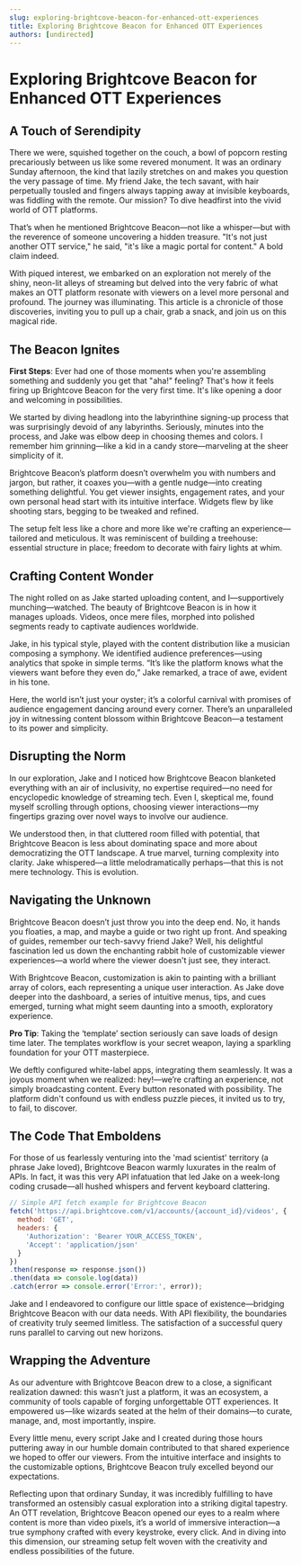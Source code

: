 ```yaml
---
slug: exploring-brightcove-beacon-for-enhanced-ott-experiences
title: Exploring Brightcove Beacon for Enhanced OTT Experiences
authors: [undirected]
---
```



# Exploring Brightcove Beacon for Enhanced OTT Experiences

## A Touch of Serendipity

There we were, squished together on the couch, a bowl of popcorn resting precariously between us like some revered monument. It was an ordinary Sunday afternoon, the kind that lazily stretches on and makes you question the very passage of time. My friend Jake, the tech savant, with hair perpetually tousled and fingers always tapping away at invisible keyboards, was fiddling with the remote. Our mission? To dive headfirst into the vivid world of OTT platforms.

That’s when he mentioned Brightcove Beacon—not like a whisper—but with the reverence of someone uncovering a hidden treasure. "It's not just another OTT service," he said, "it's like a magic portal for content." A bold claim indeed.

With piqued interest, we embarked on an exploration not merely of the shiny, neon-lit alleys of streaming but delved into the very fabric of what makes an OTT platform resonate with viewers on a level more personal and profound. The journey was illuminating. This article is a chronicle of those discoveries, inviting you to pull up a chair, grab a snack, and join us on this magical ride.

## The Beacon Ignites

**First Steps**: Ever had one of those moments when you're assembling something and suddenly you get that "aha!" feeling? That's how it feels firing up Brightcove Beacon for the very first time. It's like opening a door and welcoming in possibilities. 

We started by diving headlong into the labyrinthine signing-up process that was surprisingly devoid of any labyrinths. Seriously, minutes into the process, and Jake was elbow deep in choosing themes and colors. I remember him grinning—like a kid in a candy store—marveling at the sheer simplicity of it.

Brightcove Beacon’s platform doesn’t overwhelm you with numbers and jargon, but rather, it coaxes you—with a gentle nudge—into creating something delightful. You get viewer insights, engagement rates, and your own personal head start with its intuitive interface. Widgets flew by like shooting stars, begging to be tweaked and refined. 

The setup felt less like a chore and more like we're crafting an experience—tailored and meticulous. It was reminiscent of building a treehouse: essential structure in place; freedom to decorate with fairy lights at whim.

## Crafting Content Wonder

The night rolled on as Jake started uploading content, and I—supportively munching—watched. The beauty of Brightcove Beacon is in how it manages uploads. Videos, once mere files, morphed into polished segments ready to captivate audiences worldwide.

Jake, in his typical style, played with the content distribution like a musician composing a symphony. We identified audience preferences—using analytics that spoke in simple terms. “It’s like the platform knows what the viewers want before they even do,” Jake remarked, a trace of awe, evident in his tone.

Here, the world isn’t just your oyster; it’s a colorful carnival with promises of audience engagement dancing around every corner. There’s an unparalleled joy in witnessing content blossom within Brightcove Beacon—a testament to its power and simplicity. 

## Disrupting the Norm

In our exploration, Jake and I noticed how Brightcove Beacon blanketed everything with an air of inclusivity, no expertise required—no need for encyclopedic knowledge of streaming tech. Even I, skeptical me, found myself scrolling through options, choosing viewer interactions—my fingertips grazing over novel ways to involve our audience.

We understood then, in that cluttered room filled with potential, that Brightcove Beacon is less about dominating space and more about democratizing the OTT landscape. A true marvel, turning complexity into clarity. Jake whispered—a little melodramatically perhaps—that this is not mere technology. This is evolution. 

## Navigating the Unknown

Brightcove Beacon doesn’t just throw you into the deep end. No, it hands you floaties, a map, and maybe a guide or two right up front. And speaking of guides, remember our tech-savvy friend Jake? Well, his delightful fascination led us down the enchanting rabbit hole of customizable viewer experiences—a world where the viewer doesn't just see, they interact.

With Brightcove Beacon, customization is akin to painting with a brilliant array of colors, each representing a unique user interaction. As Jake dove deeper into the dashboard, a series of intuitive menus, tips, and cues emerged, turning what might seem daunting into a smooth, exploratory experience.

**Pro Tip**: Taking the ‘template’ section seriously can save loads of design time later. The templates workflow is your secret weapon, laying a sparkling foundation for your OTT masterpiece.

We deftly configured white-label apps, integrating them seamlessly. It was a joyous moment when we realized: hey!—we’re crafting an experience, not simply broadcasting content. Every button resonated with possibility. The platform didn't confound us with endless puzzle pieces, it invited us to try, to fail, to discover.

## The Code That Emboldens

For those of us fearlessly venturing into the 'mad scientist' territory (a phrase Jake loved), Brightcove Beacon warmly luxurates in the realm of APIs. In fact, it was this very API infatuation that led Jake on a week-long coding crusade—all hushed whispers and fervent keyboard clattering.

```javascript
// Simple API fetch example for Brightcove Beacon
fetch('https://api.brightcove.com/v1/accounts/{account_id}/videos', {
  method: 'GET',
  headers: {
    'Authorization': 'Bearer YOUR_ACCESS_TOKEN',
    'Accept': 'application/json'
  }
})
.then(response => response.json())
.then(data => console.log(data))
.catch(error => console.error('Error:', error));
```

Jake and I endeavored to configure our little space of existence—bridging Brightcove Beacon with our data needs. With API flexibility, the boundaries of creativity truly seemed limitless. The satisfaction of a successful query runs parallel to carving out new horizons.

## Wrapping the Adventure

As our adventure with Brightcove Beacon drew to a close, a significant realization dawned: this wasn’t just a platform, it was an ecosystem, a community of tools capable of forging unforgettable OTT experiences. It empowered us—like wizards seated at the helm of their domains—to curate, manage, and, most importantly, inspire.

Every little menu, every script Jake and I created during those hours puttering away in our humble domain contributed to that shared experience we hoped to offer our viewers. From the intuitive interface and insights to the customizable options, Brightcove Beacon truly excelled beyond our expectations.

Reflecting upon that ordinary Sunday, it was incredibly fulfilling to have transformed an ostensibly casual exploration into a striking digital tapestry. An OTT revelation, Brightcove Beacon opened our eyes to a realm where content is more than video pixels, it’s a world of immersive interaction—a true symphony crafted with every keystroke, every click. And in diving into this dimension, our streaming setup felt woven with the creativity and endless possibilities of the future.